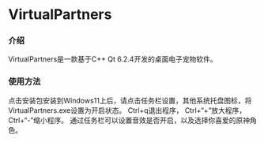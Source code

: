 # VirtualPartners

### 介绍
VirtualPartners是一款基于C++ Qt 6.2.4开发的桌面电子宠物软件。
### 使用方法
点击安装包安装到Windows11上后，请点击任务栏设置，其他系统托盘图标，将VirtualPartners.exe设置为开启状态。
Ctrl+q退出程序，
Ctrl+“+”放大程序，
Ctrl+“-”缩小程序。
通过任务栏可以设置音效是否开启，以及选择你喜爱的原神角色。